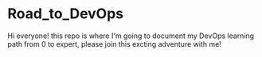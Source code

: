 # Road_to_DevOps
Hi everyone! this repo is where I'm going to document my DevOps learning path from 0 to expert, please join this excting adventure with me!
